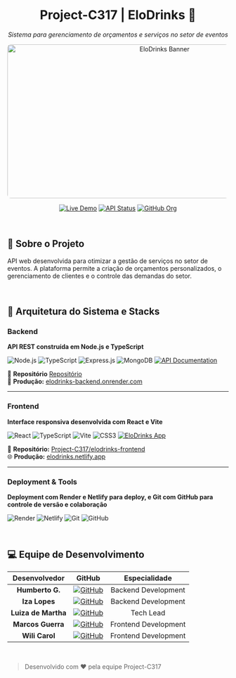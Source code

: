 <div align="center">

# Project-C317 | EloDrinks 🥂

*Sistema para gerenciamento de orçamentos e serviços no setor de eventos*

<img src="https://github.com/user-attachments/assets/6a081363-3f84-4186-8797-a4f70d0de46f" alt="EloDrinks Banner" width="700" height="350" style="object-fit: cover; border-radius: 8px;">

[![Live Demo](https://img.shields.io/badge/_Live_Demo-Visit_Site-success?style=for-the-badge&logo=netlify)](https://elodrinks.netlify.app)
[![API Status](https://img.shields.io/badge/_API-Online-brightgreen?style=for-the-badge&logo=render)](https://elodrinks-backend.onrender.com)
[![GitHub Org](https://img.shields.io/badge/_Organization-Project--C317-blue?style=for-the-badge&logo=github)](https://github.com/Project-C317)

</div>

</br>

## 🔸 Sobre o Projeto

API web desenvolvida para otimizar a gestão de serviços no setor de eventos. A plataforma permite a criação de orçamentos personalizados, o gerenciamento de clientes e o controle das demandas do setor.

</br>

## 🔸 Arquitetura do Sistema e Stacks

### Backend 

**API REST construída em Node.js e TypeScript** 

![Node.js](https://img.shields.io/badge/Node.js-43853D?style=for-the-badge&logo=node.js&logoColor=white) ![TypeScript](https://img.shields.io/badge/TypeScript-007ACC?style=for-the-badge&logo=typescript&logoColor=white) ![Express.js](https://img.shields.io/badge/Express.js-404D59?style=for-the-badge&logo=express) ![MongoDB](https://img.shields.io/badge/MongoDB-4EA94B?style=for-the-badge&logo=mongodb&logoColor=white) [![API Documentation](https://img.shields.io/badge/📚_API_Docs-Explorar-4ECDC4?style=for-the-badge&logo=render&logoColor=white)](https://elodrinks-backend.onrender.com)

🧩 **Repositório** [Repositório](https://github.com/Project-C317/elodrinks-backend)  
🔗 **Produção:** [elodrinks-backend.onrender.com](https://elodrinks-backend.onrender.com)

---

### Frontend 

**Interface responsiva desenvolvida com React e Vite**  

![React](https://img.shields.io/badge/React-20232A?style=for-the-badge&logo=react&logoColor=61DAFB) ![TypeScript](https://img.shields.io/badge/TypeScript-007ACC?style=for-the-badge&logo=typescript&logoColor=white) ![Vite](https://img.shields.io/badge/Vite-646CFF?style=for-the-badge&logo=vite&logoColor=white) ![CSS3](https://img.shields.io/badge/CSS3-1572B6?style=for-the-badge&logo=css3&logoColor=white) [![EloDrinks App](https://img.shields.io/badge/🥂_EloDrinks_App-Acessar_Agora-FF6B6B?style=for-the-badge&logo=netlify&logoColor=white)](https://elodrinks.netlify.app)

🧩 **Repositório:** [Project-C317/elodrinks-frontend](https://github.com/Project-C317/elodrinks-frontend)  
🌐 **Produção:** [elodrinks.netlify.app](https://elodrinks.netlify.app)

---

### Deployment & Tools 

**Deployment com Render e Netlify para deploy, e Git com GitHub para controle de versão e colaboração**

![Render](https://img.shields.io/badge/Render-46E3B7?style=for-the-badge&logo=render&logoColor=white) ![Netlify](https://img.shields.io/badge/Netlify-00C7B7?style=for-the-badge&logo=netlify&logoColor=white) ![Git](https://img.shields.io/badge/Git-F05032?style=for-the-badge&logo=git&logoColor=white) ![GitHub](https://img.shields.io/badge/GitHub-100000?style=for-the-badge&logo=github&logoColor=white)

</br>

## 💻 Equipe de Desenvolvimento

<div align="center">

| Desenvolvedor | GitHub | Especialidade |
|:-------------:|:------:|:-------------:|
| **Humberto G.** | [![GitHub](https://img.shields.io/badge/GitHub-100000?style=flat-square&logo=github&logoColor=white)](https://github.com/humbertogfs55) | Backend Development |
| **Iza Lopes** | [![GitHub](https://img.shields.io/badge/GitHub-100000?style=flat-square&logo=github&logoColor=white)](https://github.com/Izalp) | Backend Development |
| **Luiza de Martha** | [![GitHub](https://img.shields.io/badge/GitHub-100000?style=flat-square&logo=github&logoColor=white)](https://github.com/LuizadeMartha) | Tech Lead |
| **Marcos Guerra** | [![GitHub](https://img.shields.io/badge/GitHub-100000?style=flat-square&logo=github&logoColor=white)](https://github.com/Marcos1Guerra) | Frontend Development |
| **Wili Carol** | [![GitHub](https://img.shields.io/badge/GitHub-100000?style=flat-square&logo=github&logoColor=white)](https://github.com/wilicarol) | Frontend Development |

</div>

</br>

>  Desenvolvido com ❤️ pela equipe Project-C317
